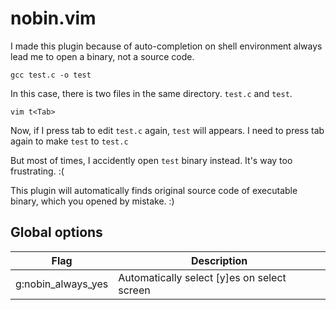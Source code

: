 # nobin.vim
I made this plugin because of auto-completion on shell environment always lead me to open a binary, not a source code.

`gcc test.c -o test`

In this case, there is two files in the same directory. `test.c` and `test`.

`vim t<Tab>`

Now, if I press tab to edit `test.c` again, `test` will appears.
I need to press tab again to make `test` to `test.c`

But most of times, I accidently open `test` binary instead.
It's way too frustrating. :(

This plugin will automatically finds original source code of executable binary, which you opened by mistake. :)


## Global options

| Flag               | Description                                 |
|--------------------|---------------------------------------------|
| g:nobin_always_yes | Automatically select [y]es on select screen |

